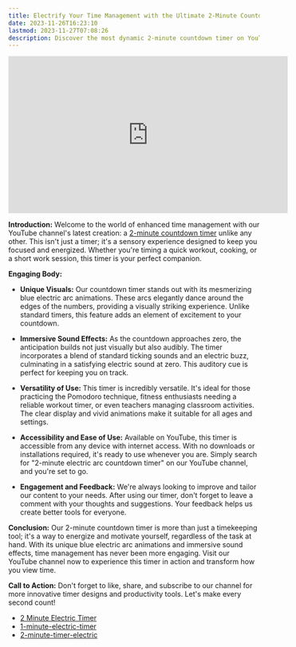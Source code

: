 ```yaml
---
title: Electrify Your Time Management with the Ultimate 2-Minute Countdown Timer on YouTube
date: 2023-11-26T16:23:10
lastmod: 2023-11-27T07:08:26
description: Discover the most dynamic 2-minute countdown timer on YouTube, featuring stunning blue electric arc animations and immersive sound effects. Perfect for productivity, workouts, and more!
---
```


<div class="iframe-16-9-container">
<iframe class="youTubeIframe" width="560" height="315" src="https://www.youtube.com/embed/6FB6jkc6OIs" title="YouTube video player" frameborder="0" allow="accelerometer; autoplay; clipboard-write; encrypted-media; gyroscope; picture-in-picture; web-share" allowfullscreen></iframe>
</div>

**Introduction:**
Welcome to the world of enhanced time management with our YouTube channel's latest creation: a [2-minute countdown timer](https://youtu.be/6FB6jkc6OIs) unlike any other. This isn't just a timer; it's a sensory experience designed to keep you focused and energized. Whether you're timing a quick workout, cooking, or a short work session, this timer is your perfect companion.

**Engaging Body:**

- **Unique Visuals:**
  Our countdown timer stands out with its mesmerizing blue electric arc animations. These arcs elegantly dance around the edges of the numbers, providing a visually striking experience. Unlike standard timers, this feature adds an element of excitement to your countdown.

- **Immersive Sound Effects:**
  As the countdown approaches zero, the anticipation builds not just visually but also audibly. The timer incorporates a blend of standard ticking sounds and an electric buzz, culminating in a satisfying electric sound at zero. This auditory cue is perfect for keeping you on track.

- **Versatility of Use:**
  This timer is incredibly versatile. It's ideal for those practicing the Pomodoro technique, fitness enthusiasts needing a reliable workout timer, or even teachers managing classroom activities. The clear display and vivid animations make it suitable for all ages and settings.

- **Accessibility and Ease of Use:**
  Available on YouTube, this timer is accessible from any device with internet access. With no downloads or installations required, it's ready to use whenever you are. Simply search for "2-minute electric arc countdown timer" on our YouTube channel, and you're set to go.

- **Engagement and Feedback:**
  We're always looking to improve and tailor our content to your needs. After using our timer, don't forget to leave a comment with your thoughts and suggestions. Your feedback helps us create better tools for everyone.

**Conclusion:**
Our 2-minute countdown timer is more than just a timekeeping tool; it's a way to energize and motivate yourself, regardless of the task at hand. With its unique blue electric arc animations and immersive sound effects, time management has never been more engaging. Visit our YouTube channel now to experience this timer in action and transform how you view time.

**Call to Action:**
Don't forget to like, share, and subscribe to our channel for more innovative timer designs and productivity tools. Let's make every second count!

- [2 Minute Electric Timer](https://youtu.be/6FB6jkc6OIs)
- [1-minute-electric-timer](../1-minute-timers/1-minute-electric-timer.md)
- [2-minute-timer-electric](2-minute-timer-electric.md)